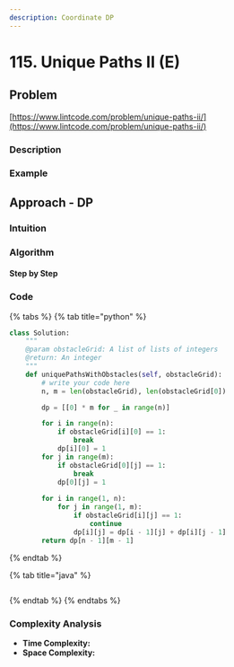 ```yaml
---
description: Coordinate DP
---
```


# 115. Unique Paths II \(E\)

## Problem

[https://www.lintcode.com/problem/unique-paths-ii/](https://www.lintcode.com/problem/unique-paths-ii/)

### Description

### Example

## Approach - DP

### Intuition

### Algorithm

#### Step by Step

### Code

{% tabs %}
{% tab title="python" %}
```python
class Solution:
    """
    @param obstacleGrid: A list of lists of integers
    @return: An integer
    """
    def uniquePathsWithObstacles(self, obstacleGrid):
        # write your code here
        n, m = len(obstacleGrid), len(obstacleGrid[0])

        dp = [[0] * m for _ in range(n)]

        for i in range(n):
            if obstacleGrid[i][0] == 1:
                break
            dp[i][0] = 1
        for j in range(m):
            if obstacleGrid[0][j] == 1:
                break
            dp[0][j] = 1
        
        for i in range(1, n):
            for j in range(1, m):
                if obstacleGrid[i][j] == 1:
                    continue
                dp[i][j] = dp[i - 1][j] + dp[i][j - 1]
        return dp[n - 1][m - 1]
```
{% endtab %}

{% tab title="java" %}
```

```
{% endtab %}
{% endtabs %}

### Complexity Analysis

* **Time Complexity:**
* **Space Complexity:**

